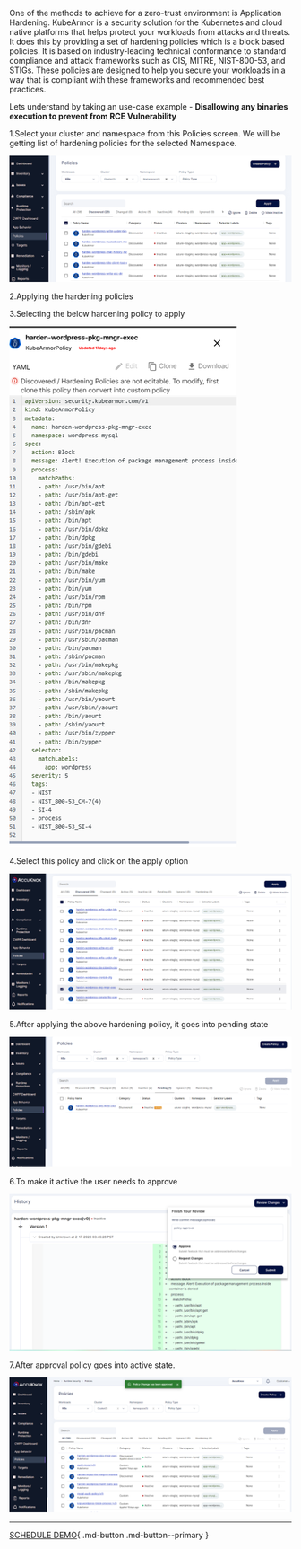 
One of the methods to achieve for a zero-trust environment is Application Hardening. KubeArmor is a security solution for the Kubernetes and cloud native platforms that helps protect your workloads from attacks and threats. It does this by providing a set of hardening policies which is a block based policies. It is based on industry-leading technical conformance to standard compliance and attack frameworks such as CIS, MITRE, NIST-800-53, and STIGs. These policies are designed to help you secure your workloads in a way that is compliant with these frameworks and recommended best practices.

Lets understand by taking an use-case example - **Disallowing any binaries execution to prevent from RCE Vulnerability**





1.Select your cluster and namespace from this Policies screen. We will be getting list of hardening policies for the selected Namespace.

![](/use-cases/images/app-harden-1.png)

2.Applying the hardening policies 

3.Selecting the below hardening policy to apply

![](/use-cases/images/app-harden-2.png)


4.Select this policy and click on the apply option 

![](/use-cases/images/app-harden-3.png)


5.After applying the above hardening policy, it goes into pending state 

![](/use-cases/images/app-harden-4.png)

6.To make it active the user needs to approve

![](/use-cases/images/app-harden-5.png)

7.After approval policy goes into active state. 

![](/use-cases/images/app-harden-6.png)

- - - 
[SCHEDULE DEMO](https://www.accuknox.com/contact-us){ .md-button .md-button--primary }